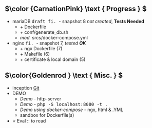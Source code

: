 ## $\color {CarnationPink} \text { Progress } $
- mariaDB <kbd> draft fi. </kbd> - snapshot 8 _not created_, __Tests Needed__
  - \+ Dockerfile 
  - \+ conf/generate_db.sh
  - _mod._ srcs/docker-compose.yml
- nginx <kbd> fi. </kbd> - snapshot 7, _tested __OK___
  - \+ ngx Dockerfile (7)
  - \+ Makefile (6)
  - \+ certificate & local domain (5)

## $\color{Goldenrod } \text { Misc. } $
- inception [Git](https://github.com/nuoxoxo/ircci/tree/main/inception)
- DEMO
  - _Demo_ - http-server
  - _Demo_ - <kbd> php -S localhost:8080 -t . </kbd>
  - _Demo using docker-compose_ - ngx, html & .YML
  - sandbox for Dockerfile(s)
- :star: Eval :: to read
